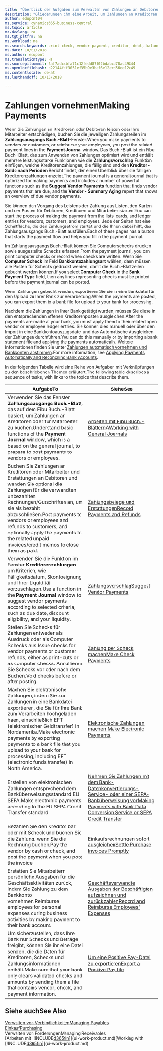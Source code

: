 ```yaml
---
title: "Überblick der Aufgaben zum Verwalten von Zahlungen an Debitoren | Microsoft Docs"
description: "Gliederungen ihm eine Arbeit, um Zahlungen an Kreditoren oder zu den Gläubigern, einschließlich Buchungszahlungszeilen und das Anzeigen einer Übersicht über den fälligen Saldo zu verwalten."
author: edupont04
ms.service: dynamics365-business-central
ms.topic: article
ms.devlang: na
ms.tgt_pltfrm: na
ms.workload: na
ms.search.keywords: print check, vendor payment, creditor, debt, balance due, AP
ms.date: 10/01/2018
ms.author: edupont
ms.translationtype: HT
ms.sourcegitcommit: 2af7adc4bfa71c12fedd87f02bdabcd78ac49844
ms.openlocfilehash: b22144fff3051ef35b9e3baf6e12ecd56ee12c49
ms.contentlocale: de-at
ms.lasthandoff: 10/15/2018

---
```

# <a name="making-payments"></a><span data-ttu-id="023c5-103">Zahlungen vornehmen</span><span class="sxs-lookup"><span data-stu-id="023c5-103">Making Payments</span></span>

<span data-ttu-id="023c5-104">Wenn Sie Zahlungen an Kreditoren oder Debitoren leisten oder Ihre Mitarbeiter entschädigen, buchen Sie die jeweiligen Zahlungszeilen im **Zahlungsausgangs Buch.-Blatt**-Fenster.</span><span class="sxs-lookup"><span data-stu-id="023c5-104">When you make payments to vendors or customers, or reimburse your employees, you post the related payment lines in the **Payment Journal** window.</span></span> <span data-ttu-id="023c5-105">Das Buch.-Blatt ist ein Fibu Buch.-Blatt, das zum Anwenden von Zahlungen optimiert wird und enthält mehrere leistungsstarke Funktionen wie die **Zahlungsvorschlag** Funktion einfügen, welche Kreditorenzahlungen, die fällig sind und den **Kreditor - Saldo nach Perioden** Bericht findet, der einen Überblick über die fälligen Kreditorenzahlungen anzeigt.</span><span class="sxs-lookup"><span data-stu-id="023c5-105">The payment journal is a general journal that is optimized for making payments and includes a number of powerful functions such as the **Suggest Vendor Payments** function that finds vendor payments that are due, and the **Vendor - Summary Aging** report that shows an overview of due vendor payments.</span></span>  

<span data-ttu-id="023c5-106">Sie können den Vorgang des Leistens der Zahlung aus Listen, den Karten und der Posten für Debitoren, Kreditoren und Mitarbeiter starten.</span><span class="sxs-lookup"><span data-stu-id="023c5-106">You can start the process of making the payment from the lists, cards, and ledger entries for vendors, customers, and employees.</span></span> <span data-ttu-id="023c5-107">Jede der Seiten hat eine Schaltfläche, die den Zahlungsstrom startet und die Ihnen dabei hilft, das Zahlungsausgangs Buch.-Blatt ausfüllen.</span><span class="sxs-lookup"><span data-stu-id="023c5-107">Each of these pages has a button that starts the payment flow and helps you fill in the payment journal.</span></span>  

<span data-ttu-id="023c5-108">Im Zahlungsausgangs Buch.-Blatt können Sie Computerschecks drucken sowie ausgestellte Schecks erfassen.</span><span class="sxs-lookup"><span data-stu-id="023c5-108">From the payment journal, you can print computer checks or record when checks are written.</span></span> <span data-ttu-id="023c5-109">Wenn Sie **Computer Scheck** im Feld **Bankkontozahlungsart** wählen, dann müssen alle Posten für Schecks gedruckt werden, damit die Buch.-Blattzeilen gebucht werden können.</span><span class="sxs-lookup"><span data-stu-id="023c5-109">If you select **Computer Check** in the **Bank Payment Type** field, then any lines representing checks must be printed before the payment journal can be posted.</span></span>

<span data-ttu-id="023c5-110">Wenn Zahlungen gebucht werden, exportieren Sie sie in eine Bankdatei für den Upload zu Ihrer Bank zur Verarbeitung.</span><span class="sxs-lookup"><span data-stu-id="023c5-110">When the payments are posted, you can export them to a bank file for upload to your bank for processing.</span></span>

<span data-ttu-id="023c5-111">Nachdem die Zahlungen in Ihrer Bank getätigt wurden, müssen Sie diese in den entsprechenden offenen Kreditorenposten ausgleichen.</span><span class="sxs-lookup"><span data-stu-id="023c5-111">After the payments are made at your bank, you must apply them to their related open vendor or employee ledger entries.</span></span> <span data-ttu-id="023c5-112">Sie können dies manuell oder über den Import in eine Bankkontoauszugsdatei und das Automatische Ausgleichen der Zahlungen durchführen.</span><span class="sxs-lookup"><span data-stu-id="023c5-112">You can do this manually or by importing a bank statement file and applying the payments automatically.</span></span> <span data-ttu-id="023c5-113">Weitere Informationen finden Sie unter [Zahlungen automatisch vornehmen und Bankkonten abstimmen](receivables-apply-payments-auto-reconcile-bank-accounts.md).</span><span class="sxs-lookup"><span data-stu-id="023c5-113">For more information, see [Applying Payments Automatically and Reconciling Bank Accounts](receivables-apply-payments-auto-reconcile-bank-accounts.md).</span></span>

<span data-ttu-id="023c5-114">In der folgenden Tabelle wird eine Reihe von Aufgaben mit Verknüpfungen zu den beschriebenen Themen erläutert.</span><span class="sxs-lookup"><span data-stu-id="023c5-114">The following table describes a sequence of tasks, with links to the topics that describe them.</span></span>

| <span data-ttu-id="023c5-115">Aufgabe</span><span class="sxs-lookup"><span data-stu-id="023c5-115">To</span></span> | <span data-ttu-id="023c5-116">Siehe</span><span class="sxs-lookup"><span data-stu-id="023c5-116">See</span></span> |
| --- | --- |
|<span data-ttu-id="023c5-117">Verwenden Sie das Fenster **Zahlungsausgangs Buch.-Blatt**, das auf dem Fibu Buch.-Blatt basiert, um Zahlungen an Kreditoren oder für Mitarbeiter zu buchen.</span><span class="sxs-lookup"><span data-stu-id="023c5-117">Understand basic functions of the **Payment Journal** window, which is a based on the general journal, to prepare to post payments to vendors or employees.</span></span>|<span data-ttu-id="023c5-118">[Arbeiten mit Fibu Buch.-Blättern](ui-work-general-journals.md)A</span><span class="sxs-lookup"><span data-stu-id="023c5-118">[Working with General Journals](ui-work-general-journals.md)</span></span>|
|<span data-ttu-id="023c5-119">Buchen Sie Zahlungen an Kreditoren oder Mitarbeiter und Erstattungen an Debitoren und wenden Sie optional die Zahlungen für die verwandten unbezahlten Rechnungen/Gutschriften an, um sie als bezahlt abzuschließen.</span><span class="sxs-lookup"><span data-stu-id="023c5-119">Post payments to vendors or employees and refunds to customers, and optionally apply the payments to the related unpaid invoices/credit memos to close them as paid.</span></span>|[<span data-ttu-id="023c5-120">Zahlungsbelege und Erstattungen</span><span class="sxs-lookup"><span data-stu-id="023c5-120">Record Payments and Refunds</span></span>](payables-how-post-payments-refunds.md)|
| <span data-ttu-id="023c5-121">Verwenden Sie die Funktion im Fenster **Kreditorenzahlungen** um Kriterien, wie Fälligkeitsdatum, Skontoeignung und Ihrer Liquidität vorzuschlagen.</span><span class="sxs-lookup"><span data-stu-id="023c5-121">Use a function in the **Payment Journal** window to suggest vendor payments according to selected criteria, such as due date, discount eligibility, and your liquidity.</span></span> |[<span data-ttu-id="023c5-122">Zahlungsvorschlag</span><span class="sxs-lookup"><span data-stu-id="023c5-122">Suggest Vendor Payments</span></span>](payables-how-suggest-vendor-payments.md) |
| <span data-ttu-id="023c5-123">Stellen Sie Schecks für Zahlungen entweder als Ausdruck oder als Computer Schecks aus.</span><span class="sxs-lookup"><span data-stu-id="023c5-123">Issue checks for vendor payments or customer refunds, either as print-outs or as computer checks.</span></span> <span data-ttu-id="023c5-124">Annullieren Sie Schecks vor oder nach dem Buchen.</span><span class="sxs-lookup"><span data-stu-id="023c5-124">Void checks before or after posting.</span></span> |[<span data-ttu-id="023c5-125">Zahlung per Scheck machen</span><span class="sxs-lookup"><span data-stu-id="023c5-125">Make Check Payments</span></span>](payables-how-work-checks.md) |
|<span data-ttu-id="023c5-126">Machen Sie elektronische Zahlungen, indem Sie  zur Zahlungen in eine Bankdatei exportieren, die Sie für Ihre Bank zum Verarbeiten hochgeladen haen, einschließlich EFT (elektronischer Geldtransfer) in Nordamerika.</span><span class="sxs-lookup"><span data-stu-id="023c5-126">Make electronic payments by exporting payments to a bank file that you upload to your bank for processing, including EFT (electronic funds transfer) in North America.</span></span> |[<span data-ttu-id="023c5-127">Elektronische Zahlungen machen </span><span class="sxs-lookup"><span data-stu-id="023c5-127">Make Electronic Payments</span></span>](payables-how-export-payments-bank-file.md)|
|<span data-ttu-id="023c5-128">Erstellen von elektronischen Zahlungen entsprechend dem Banküberweisungsstandard EU SEPA.</span><span class="sxs-lookup"><span data-stu-id="023c5-128">Make electronic payments according to the EU SEPA Credit Transfer standard.</span></span>|[<span data-ttu-id="023c5-129">Nehmen Sie Zahlungen mit dem Bank-Datenkonvertierungs-Service- oder einer SEPA-Banküberweisung vor</span><span class="sxs-lookup"><span data-stu-id="023c5-129">Making Payments with Bank Data Conversion Service or SEPA Credit Transfer</span></span>](finance-make-payments-with-bank-data-conversion-service-or-sepa-credit-transfer.md)|
| <span data-ttu-id="023c5-130">Bezahlen Sie den Kreditor bar oder mit Scheck und buchen Sie die Zahlung, wenn Sie die Rechnung buchen.</span><span class="sxs-lookup"><span data-stu-id="023c5-130">Pay the vendor by cash or check, and post the payment when you post the invoice.</span></span> |[<span data-ttu-id="023c5-131">Einkaufsrechnungen sofort ausgleichen</span><span class="sxs-lookup"><span data-stu-id="023c5-131">Settle Purchase Invoices Promptly</span></span>](finance-how-to-settle-purchase-invoices-promptly.md) |
|<span data-ttu-id="023c5-132">Erstatten Sie Mitarbeitern persönliche Ausgaben für die Geschäftsaktivitäten zurück, indem Sie Zahlung zu dem Bankkonto vornehmen.</span><span class="sxs-lookup"><span data-stu-id="023c5-132">Reimburse employees for personal expenses during business activities by making payment to their bank account.</span></span>|[<span data-ttu-id="023c5-133">Geschäftsverwandte Ausgaben der Beschäftigten aufzeichnen und zurückzahlen</span><span class="sxs-lookup"><span data-stu-id="023c5-133">Record and Reimburse Employees' Expenses</span></span>](finance-how-record-reimburse-employee-expenses.md)|
| <span data-ttu-id="023c5-134">Um sicherzustellen, dass Ihre Bank nur Schecks und Beträge freigibt, können Sie ihr eine Datei senden, die die Daten für Kreditoren, Schecks und Zahlungsinformationen enthält.</span><span class="sxs-lookup"><span data-stu-id="023c5-134">Make sure that your bank only clears validated checks and amounts by sending them a file that contains vendor, check, and payment information.</span></span> |[<span data-ttu-id="023c5-135">Um eine Positive Pay-Datei zu exportieren</span><span class="sxs-lookup"><span data-stu-id="023c5-135">Export a Positive Pay file</span></span>](finance-how-positive-pay.md) |

## <a name="see-also"></a><span data-ttu-id="023c5-136">Siehe auch</span><span class="sxs-lookup"><span data-stu-id="023c5-136">See Also</span></span>
[<span data-ttu-id="023c5-137">Verwalten von Verbindlichkeiten</span><span class="sxs-lookup"><span data-stu-id="023c5-137">Managing Payables</span></span>](payables-manage-payables.md)  
[<span data-ttu-id="023c5-138">Einkauf</span><span class="sxs-lookup"><span data-stu-id="023c5-138">Purchasing</span></span>](purchasing-manage-purchasing.md)  
[<span data-ttu-id="023c5-139">Verwalten von Forderungen</span><span class="sxs-lookup"><span data-stu-id="023c5-139">Managing Receivables</span></span>](receivables-manage-receivables.md)  
<span data-ttu-id="023c5-140">[Arbeiten mit [!INCLUDE[d365fin](includes/d365fin_md.md)]](ui-work-product.md)</span><span class="sxs-lookup"><span data-stu-id="023c5-140">[Working with [!INCLUDE[d365fin](includes/d365fin_md.md)]](ui-work-product.md)</span></span>  

